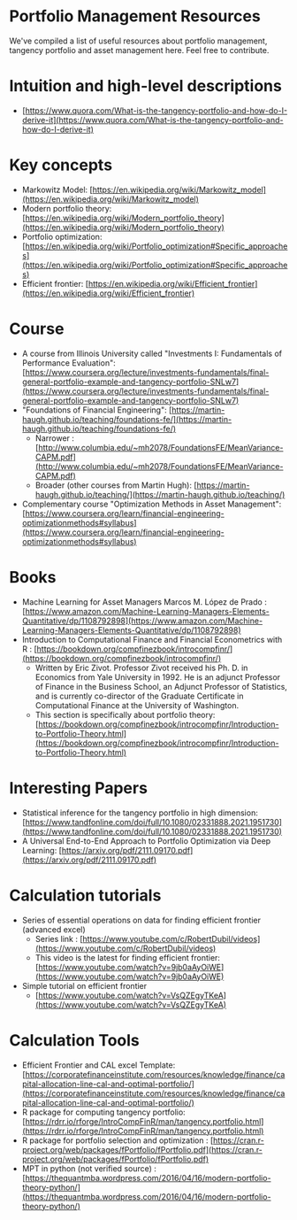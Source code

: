 # Portfolio Management Resources
We've compiled a list of useful resources about portfolio management, tangency portfolio and asset management here. Feel free to contribute.

# Intuition and high-level descriptions

- [https://www.quora.com/What-is-the-tangency-portfolio-and-how-do-I-derive-it](https://www.quora.com/What-is-the-tangency-portfolio-and-how-do-I-derive-it)

# Key concepts

- Markowitz Model: [https://en.wikipedia.org/wiki/Markowitz_model](https://en.wikipedia.org/wiki/Markowitz_model)
- Modern portfolio theory: [https://en.wikipedia.org/wiki/Modern_portfolio_theory](https://en.wikipedia.org/wiki/Modern_portfolio_theory)
- Portfolio optimization: [https://en.wikipedia.org/wiki/Portfolio_optimization#Specific_approaches](https://en.wikipedia.org/wiki/Portfolio_optimization#Specific_approaches)
- Efficient frontier: [https://en.wikipedia.org/wiki/Efficient_frontier](https://en.wikipedia.org/wiki/Efficient_frontier)

# Course

- A course from Illinois University called "Investments I: Fundamentals of Performance Evaluation": [https://www.coursera.org/lecture/investments-fundamentals/final-general-portfolio-example-and-tangency-portfolio-SNLw7](https://www.coursera.org/lecture/investments-fundamentals/final-general-portfolio-example-and-tangency-portfolio-SNLw7)
- "Foundations of Financial Engineering": [https://martin-haugh.github.io/teaching/foundations-fe/](https://martin-haugh.github.io/teaching/foundations-fe/)
    - Narrower : [http://www.columbia.edu/~mh2078/FoundationsFE/MeanVariance-CAPM.pdf](http://www.columbia.edu/~mh2078/FoundationsFE/MeanVariance-CAPM.pdf)
    - Broader (other courses from Martin Hugh): [https://martin-haugh.github.io/teaching/](https://martin-haugh.github.io/teaching/)
- Complementary course "Optimization Methods in Asset Management": [https://www.coursera.org/learn/financial-engineering-optimizationmethods#syllabus](https://www.coursera.org/learn/financial-engineering-optimizationmethods#syllabus)

# Books

- Machine Learning for Asset Managers Marcos M. López de Prado : [https://www.amazon.com/Machine-Learning-Managers-Elements-Quantitative/dp/1108792898](https://www.amazon.com/Machine-Learning-Managers-Elements-Quantitative/dp/1108792898)
- Introduction to Computational Finance and Financial Econometrics with R : [https://bookdown.org/compfinezbook/introcompfinr/](https://bookdown.org/compfinezbook/introcompfinr/)
    - Written by Eric Zivot. Professor Zivot received his Ph. D. in Economics from Yale University in 1992. He is an adjunct Professor of Finance in the Business School, an Adjunct Professor of Statistics, and is currently co-director of the Graduate Certificate in Computational Finance at the University of Washington.
    - This section is specifically about portfolio theory: [https://bookdown.org/compfinezbook/introcompfinr/Introduction-to-Portfolio-Theory.html](https://bookdown.org/compfinezbook/introcompfinr/Introduction-to-Portfolio-Theory.html)

# Interesting Papers

- Statistical inference for the tangency portfolio in high dimension: [https://www.tandfonline.com/doi/full/10.1080/02331888.2021.1951730](https://www.tandfonline.com/doi/full/10.1080/02331888.2021.1951730)
- A Universal End-to-End Approach to Portfolio Optimization via Deep Learning: [https://arxiv.org/pdf/2111.09170.pdf](https://arxiv.org/pdf/2111.09170.pdf)

# Calculation tutorials

- Series of essential operations on data for finding efficient frontier (advanced excel)
    - Series link : [https://www.youtube.com/c/RobertDubil/videos](https://www.youtube.com/c/RobertDubil/videos)
    - This video is the latest for finding efficient frontier: [https://www.youtube.com/watch?v=9jb0aAyOiWE](https://www.youtube.com/watch?v=9jb0aAyOiWE)
- Simple tutorial on efficient frontier
    - [https://www.youtube.com/watch?v=VsQZEgyTKeA](https://www.youtube.com/watch?v=VsQZEgyTKeA)

# **Calculation Tools**

- Efficient Frontier and CAL excel Template: [https://corporatefinanceinstitute.com/resources/knowledge/finance/capital-allocation-line-cal-and-optimal-portfolio/](https://corporatefinanceinstitute.com/resources/knowledge/finance/capital-allocation-line-cal-and-optimal-portfolio/)
- R package for computing tangency portfolio: [https://rdrr.io/rforge/IntroCompFinR/man/tangency.portfolio.html](https://rdrr.io/rforge/IntroCompFinR/man/tangency.portfolio.html)
- R package for portfolio selection and optimization : [https://cran.r-project.org/web/packages/fPortfolio/fPortfolio.pdf](https://cran.r-project.org/web/packages/fPortfolio/fPortfolio.pdf)
- MPT in python (not verified source) : [https://thequantmba.wordpress.com/2016/04/16/modern-portfolio-theory-python/](https://thequantmba.wordpress.com/2016/04/16/modern-portfolio-theory-python/)
